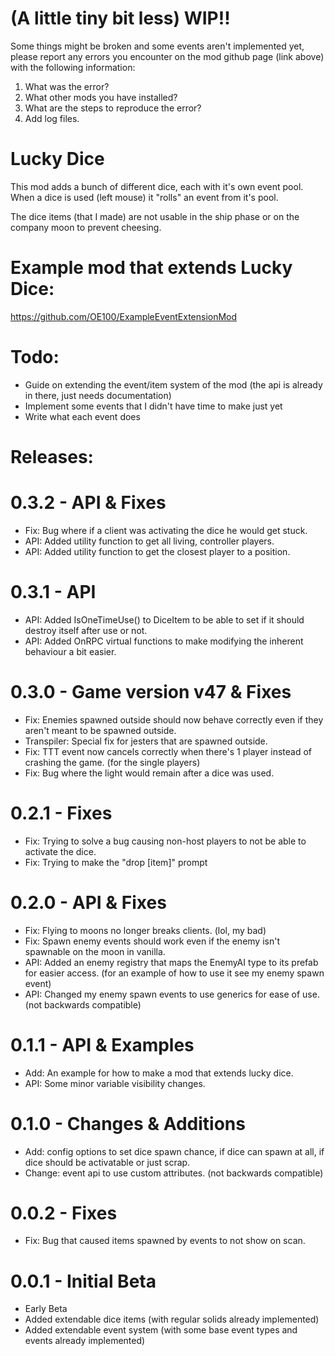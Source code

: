 # (A little tiny bit less) WIP!!
Some things might be broken and some events aren't implemented yet, please report any errors you encounter on the mod github page (link above) with the following information:
1) What was the error?
2) What other mods you have installed?
3) What are the steps to reproduce the error?
4) Add log files.

# Lucky Dice
This mod adds a bunch of different dice, each with it's own event pool.
When a dice is used (left mouse) it "rolls" an event from it's pool.

The dice items (that I made) are not usable in the ship phase or on the company moon to prevent cheesing.

# Example mod that extends Lucky Dice:
https://github.com/OE100/ExampleEventExtensionMod

# Todo:
- Guide on extending the event/item system of the mod (the api is already in there, just needs documentation)
- Implement some events that I didn't have time to make just yet
- Write what each event does

# Releases:

# 0.3.2 - API & Fixes
- Fix: Bug where if a client was activating the dice he would get stuck.
- API: Added utility function to get all living, controller players.
- API: Added utility function to get the closest player to a position.

# 0.3.1 - API
- API: Added IsOneTimeUse() to DiceItem to be able to set if it should destroy itself after use or not.
- API: Added OnRPC virtual functions to make modifying the inherent behaviour a bit easier.

# 0.3.0 - Game version v47 & Fixes
- Fix: Enemies spawned outside should now behave correctly even if they aren't meant to be spawned outside.
- Transpiler: Special fix for jesters that are spawned outside.
- Fix: TTT event now cancels correctly when there's 1 player instead of crashing the game. (for the single players)
- Fix: Bug where the light would remain after a dice was used.

# 0.2.1 - Fixes
- Fix: Trying to solve a bug causing non-host players to not be able to activate the dice.
- Fix: Trying to make the "drop \[item\]" prompt

# 0.2.0 - API & Fixes
- Fix: Flying to moons no longer breaks clients. (lol, my bad)
- Fix: Spawn enemy events should work even if the enemy isn't spawnable on the moon in vanilla.
- API: Added an enemy registry that maps the EnemyAI type to its prefab for easier access. (for an example of how to use it see my enemy spawn event)
- API: Changed my enemy spawn events to use generics for ease of use. (not backwards compatible)

# 0.1.1 - API & Examples
- Add: An example for how to make a mod that extends lucky dice.
- API: Some minor variable visibility changes.

# 0.1.0 - Changes & Additions
- Add: config options to set dice spawn chance, if dice can spawn at all, if dice should be activatable or just scrap.
- Change: event api to use custom attributes. (not backwards compatible)

# 0.0.2 - Fixes
- Fix: Bug that caused items spawned by events to not show on scan.

# 0.0.1 - Initial Beta
- Early Beta
- Added extendable dice items (with regular solids already implemented)
- Added extendable event system (with some base event types and events already implemented)
